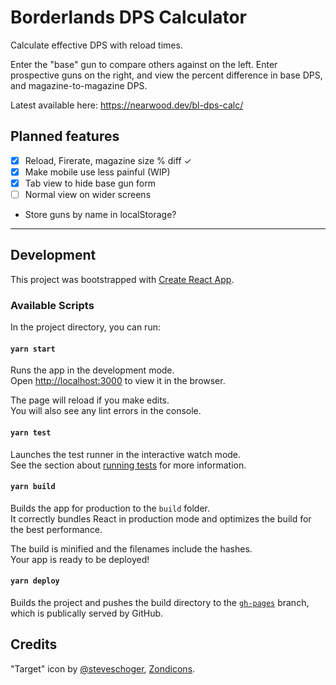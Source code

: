 # Borderlands DPS Calculator

Calculate effective DPS with reload times.

Enter the "base" gun to compare others against on the left. Enter prospective guns on the right, and view the percent difference in base DPS, and magazine-to-magazine DPS.

Latest available here: https://nearwood.dev/bl-dps-calc/

## Planned features

- [x] Reload, Firerate, magazine size % diff ✓
- [x] Make mobile use less painful (WIP)
- [x] Tab view to hide base gun form
- [ ] Normal view on wider screens
* Store guns by name in localStorage?

---

## Development

This project was bootstrapped with [Create React App](https://github.com/facebook/create-react-app).

### Available Scripts

In the project directory, you can run:

#### `yarn start`

Runs the app in the development mode.<br>
Open [http://localhost:3000](http://localhost:3000) to view it in the browser.

The page will reload if you make edits.<br>
You will also see any lint errors in the console.

#### `yarn test`

Launches the test runner in the interactive watch mode.<br>
See the section about [running tests](https://facebook.github.io/create-react-app/docs/running-tests) for more information.

#### `yarn build`

Builds the app for production to the `build` folder.<br>
It correctly bundles React in production mode and optimizes the build for the best performance.

The build is minified and the filenames include the hashes.<br>
Your app is ready to be deployed!

#### `yarn deploy`

Builds the project and pushes the build directory to the [`gh-pages`](tree/gh-pages) branch, which is publically served by GitHub.

## Credits

"Target" icon by [@steveschoger](https://twitter.com/steveschoger), [Zondicons](http://www.zondicons.com/).

